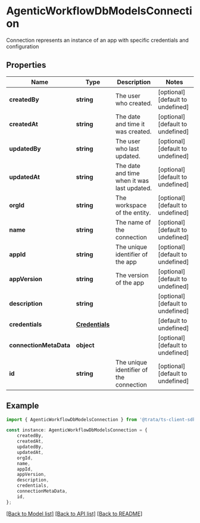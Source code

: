 # AgenticWorkflowDbModelsConnection

Connection represents an instance of an app with specific credentials and configuration

## Properties

Name | Type | Description | Notes
------------ | ------------- | ------------- | -------------
**createdBy** | **string** | The user who created. | [optional] [default to undefined]
**createdAt** | **string** | The date and time it was created. | [optional] [default to undefined]
**updatedBy** | **string** | The user who last updated. | [optional] [default to undefined]
**updatedAt** | **string** | The date and time when it was last updated. | [optional] [default to undefined]
**orgId** | **string** | The workspace of the entity. | [optional] [default to undefined]
**name** | **string** | The name of the connection | [optional] [default to undefined]
**appId** | **string** | The unique identifier of the app | [optional] [default to undefined]
**appVersion** | **string** | The version of the app | [optional] [default to undefined]
**description** | **string** |  | [optional] [default to undefined]
**credentials** | [**Credentials**](Credentials.md) |  | [default to undefined]
**connectionMetaData** | **object** |  | [optional] [default to undefined]
**id** | **string** | The unique identifier of the connection | [optional] [default to undefined]

## Example

```typescript
import { AgenticWorkflowDbModelsConnection } from '@trata/ts-client-sdk';

const instance: AgenticWorkflowDbModelsConnection = {
    createdBy,
    createdAt,
    updatedBy,
    updatedAt,
    orgId,
    name,
    appId,
    appVersion,
    description,
    credentials,
    connectionMetaData,
    id,
};
```

[[Back to Model list]](../README.md#documentation-for-models) [[Back to API list]](../README.md#documentation-for-api-endpoints) [[Back to README]](../README.md)

